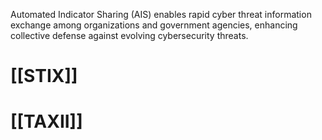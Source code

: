 Automated Indicator Sharing (AIS) enables rapid cyber threat information exchange among organizations and government agencies, enhancing collective defense against evolving cybersecurity threats.

# [[STIX]]
# [[TAXII]]
